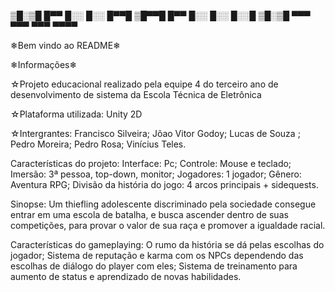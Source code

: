 ▒█░▒█ █▀▀ █░░ █░░ █▀▀█
▒█▀▀█ █▀▀ █░░ █░░ █░░█
▒█░▒█ ▀▀▀ ▀▀▀ ▀▀▀ ▀▀▀▀

❄Bem vindo ao README❄

❄Informações❄

☆Projeto educacional realizado pela equipe 4 do terceiro ano de desenvolvimento de sistema da Escola Técnica de Eletrônica 

☆Plataforma utilizada:
    Unity 2D

☆Intergrantes:
    Francisco Silveira;
    Jõao Vitor Godoy;
    Lucas de Souza ;
    Pedro Moreira;
    Pedro Rosa;
    Vinícius Teles.


Características do projeto:
Interface: Pc;
Controle: Mouse e teclado;
Imersão: 3ª pessoa, top-down, monitor;
Jogadores: 1 jogador;
Gênero: Aventura RPG;
Divisão da história do jogo: 4 arcos principais + sidequests.

Sinopse:
Um thiefling adolescente discriminado pela sociedade consegue entrar em uma escola de batalha, e busca ascender dentro de suas competições, para provar o valor de sua raça e promover a igualdade racial. 

Características do gameplaying:
O rumo da história se dá pelas escolhas do jogador;
Sistema de reputação e karma com os NPCs dependendo das escolhas de diálogo do player com eles;
Sistema de treinamento para aumento de status e aprendizado de novas habilidades.



